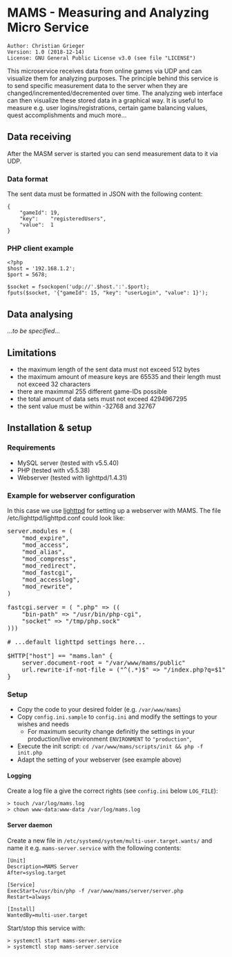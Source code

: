 # MAMS - Measuring and Analyzing Micro Service
    Author: Christian Grieger
    Version: 1.0 (2018-12-14)
    License: GNU General Public License v3.0 (see file "LICENSE")
This microservice receives data from online games via UDP and can visualize them for analyzing purposes.
The principle behind this service is to send specific measurement data to the server when they are 
changed/incremented/decremented over time. The analyzing web interface can then visualize these stored
data in a graphical way. It is useful to measure e.g. user logins/registrations, certain game balancing values, 
quest accomplishments and much more... 

## Data receiving
After the MASM server is started you can send measurement data to it via UDP.
### Data format
The sent data must be formatted in JSON with the following content:

    {    
        "gameId": 19,
        "key":    "registeredUsers",
        "value":  1
    }
### PHP client example
    <?php
    $host = '192.168.1.2';
    $port = 5678;
    
    $socket = fsockopen('udp://'.$host.':'.$port);
    fputs($socket, '{"gameId": 15, "key": "userLogin", "value": 1}');


## Data analysing
*...to be specified...*

## Limitations
 - the maximum length of the sent data must not exceed 512 bytes
 - the maximum amount of measure keys are 65535 and their length must not exceed 32 characters
 - there are maximmal 255 different game-IDs possible
 - the total amount of data sets must not exceed 4294967295
 - the sent value must be within -32768 and 32767

## Installation & setup
### Requirements
 - MySQL server (tested with v5.5.40)
 - PHP (tested with v5.5.38)
 - Webserver (tested with lighttpd/1.4.31)

### Example for webserver configuration
In this case we use [lighttpd](https://www.lighttpd.net/) for setting up a webserver with MAMS.
The file /etc/lighttpd/lighttpd.conf could look like:
<pre>
server.modules = (
    "mod_expire",
    "mod_access",
    "mod_alias",
    "mod_compress",
    "mod_redirect",
    "mod_fastcgi",
    "mod_accesslog",
    "mod_rewrite",
)

fastcgi.server = ( ".php" => ((
    "bin-path" => "/usr/bin/php-cgi",
    "socket" => "/tmp/php.sock"
)))

# ...default lighttpd settings here...

$HTTP["host"] == "mams.lan" {
    server.document-root = "/var/www/mams/public"
    url.rewrite-if-not-file = ("^(.*)$" => "/index.php?q=$1")
}
</pre>

### Setup
 - Copy the code to your desired folder (e.g. `/var/www/mams`)
 - Copy `config.ini.sample` to `config.ini` and modify the settings to your wishes and needs
   - For maximum security change definitly the settings in your production/live environment
     `ENVIRONMENT` to `"production"`, 
 - Execute the init script: `cd /var/www/mams/scripts/init && php -f init.php`
 - Adapt the setting of your webserver (see example above)  
 
#### Logging
Create a log file a give the correct rights (see `config.ini` below `LOG_FILE`):

    > touch /var/log/mams.log
    > chown www-data:www-data /var/log/mams.log

#### Server daemon
Create a new file in  `/etc/systemd/system/multi-user.target.wants/` and 
name it e.g. `mams-server.service` with the following contents:

    [Unit]
    Description=MAMS Server
    After=syslog.target
    
    [Service]
    ExecStart=/usr/bin/php -f /var/www/mams/server/server.php
    Restart=always
    
    [Install]
    WantedBy=multi-user.target

Start/stop this service with:

    > systemctl start mams-server.service
    > systemctl stop mams-server.service
